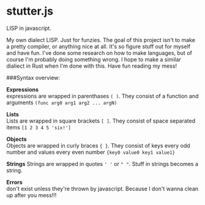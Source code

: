 # stutter.js
LISP in javascript.

My own dialect LISP. Just for funzies.  The goal of this project isn't to make a pretty compiler, or anything nice at all. 
It's so figure stuff out for myself and have fun.  I've done some research on how to make languages, but of course I'm probably
doing something wrong.  I hope to make a similar dialiect in Rust when I'm done with this. Have fun reading my mess!

###Syntax overview:

**Expressions**  
expressions are wrapped in parenthases `( )`. They consist of a function and arguments `(func arg0 arg1 arg2 ... argN)`

**Lists**  
Lists are wrapped in square brackets `[ ]`. They consist of space separated items `[1 2 3 4 5 'six!']`

**Objects**  
Objects are wrapped in curly braces `{ }`.  They consist of keys every odd number and values every even number `{key0 value0 key1 value1}`

**Strings**
Strings are wrapped in quotes `' '` or `" "`.  Stuff in strings becomes a string.

**Errors**  
don't exist unless they're thrown by javascript.  Because I don't wanna clean up after you mess!!!
